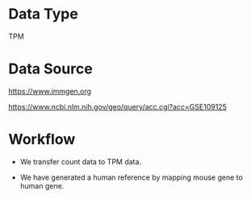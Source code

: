 # Data Type

TPM

# Data Source

https://www.immgen.org

https://www.ncbi.nlm.nih.gov/geo/query/acc.cgi?acc=GSE109125

# Workflow

* We transfer count data to TPM data.

* We have generated a human reference by mapping mouse gene to human gene.
